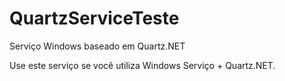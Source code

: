 # QuartzServiceTeste
Serviço Windows baseado em Quartz.NET

Use este serviço se você utiliza Windows Serviço + Quartz.NET. 
